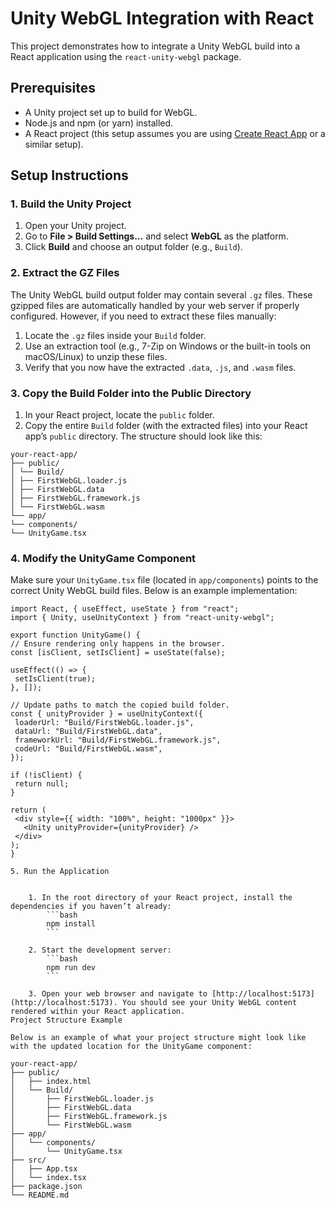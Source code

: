 # Unity WebGL Integration with React

This project demonstrates how to integrate a Unity WebGL build into a React application using the `react-unity-webgl` package.

## Prerequisites

- A Unity project set up to build for WebGL.
- Node.js and npm (or yarn) installed.
- A React project (this setup assumes you are using [Create React App](https://create-react-app.dev/) or a similar setup).

## Setup Instructions

### 1. Build the Unity Project

1. Open your Unity project.
2. Go to **File > Build Settings...** and select **WebGL** as the platform.
3. Click **Build** and choose an output folder (e.g., `Build`).

### 2. Extract the GZ Files

The Unity WebGL build output folder may contain several `.gz` files. These gzipped files are automatically handled by your web server if properly configured. However, if you need to extract these files manually:

1. Locate the `.gz` files inside your `Build` folder.
2. Use an extraction tool (e.g., 7-Zip on Windows or the built-in tools on macOS/Linux) to unzip these files.
3. Verify that you now have the extracted `.data`, `.js`, and `.wasm` files.

### 3. Copy the Build Folder into the Public Directory

1. In your React project, locate the `public` folder.
2. Copy the entire `Build` folder (with the extracted files) into your React app’s `public` directory. The structure should look like this:

```tsx
your-react-app/
├── public/
│ └── Build/
│ ├── FirstWebGL.loader.js
│ ├── FirstWebGL.data
│ ├── FirstWebGL.framework.js
│ └── FirstWebGL.wasm
└── app/
└── components/
└── UnityGame.tsx
```

### 4. Modify the UnityGame Component

Make sure your `UnityGame.tsx` file (located in `app/components`) points to the correct Unity WebGL build files. Below is an example implementation:

````tsx
import React, { useEffect, useState } from "react";
import { Unity, useUnityContext } from "react-unity-webgl";

export function UnityGame() {
// Ensure rendering only happens in the browser.
const [isClient, setIsClient] = useState(false);

useEffect(() => {
 setIsClient(true);
}, []);

// Update paths to match the copied build folder.
const { unityProvider } = useUnityContext({
 loaderUrl: "Build/FirstWebGL.loader.js",
 dataUrl: "Build/FirstWebGL.data",
 frameworkUrl: "Build/FirstWebGL.framework.js",
 codeUrl: "Build/FirstWebGL.wasm",
});

if (!isClient) {
 return null;
}

return (
 <div style={{ width: "100%", height: "1000px" }}>
   <Unity unityProvider={unityProvider} />
 </div>
);
}

5. Run the Application


    1. In the root directory of your React project, install the dependencies if you haven’t already:
        ```bash
        npm install
        ```

    2. Start the development server:
        ```bash
        npm run dev
        ```

    3. Open your web browser and navigate to [http://localhost:5173](http://localhost:5173). You should see your Unity WebGL content rendered within your React application.
Project Structure Example

Below is an example of what your project structure might look like with the updated location for the UnityGame component:

your-react-app/
├── public/
│   ├── index.html
│   └── Build/
│       ├── FirstWebGL.loader.js
│       ├── FirstWebGL.data
│       ├── FirstWebGL.framework.js
│       └── FirstWebGL.wasm
├── app/
│   └── components/
│       └── UnityGame.tsx
├── src/
│   ├── App.tsx
│   └── index.tsx
├── package.json
└── README.md
````
